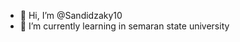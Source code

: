 - 👋 Hi, I’m @Sandidzaky10
- 🌱 I’m currently learning in semaran state university

<!---
Sandidzaky10/Sandidzaky10 is a ✨ special ✨ repository because its `README.md` (this file) appears on your GitHub profile.
You can click the Preview link to take a look at your changes.
--->

